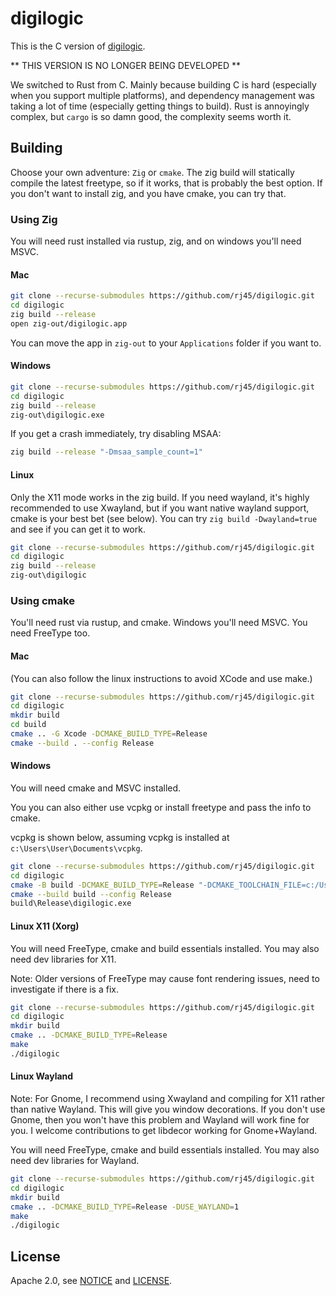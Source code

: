 # digilogic

This is the C version of [digilogic](https://github.com/rj45/digilogic).

** THIS VERSION IS NO LONGER BEING DEVELOPED **

We switched to Rust from C. Mainly because building C is hard (especially when you support multiple platforms), and dependency management was taking a lot of time (especially getting things to build). Rust is annoyingly complex, but `cargo` is so damn good, the complexity seems worth it.

## Building

Choose your own adventure: `Zig` or `cmake`. The zig build will statically compile the latest freetype, so if it works, that is probably the best option. If you don't want to install zig, and you have cmake, you can try that.

### Using Zig

You will need rust installed via rustup, zig, and on windows you'll need MSVC.

#### Mac

```sh
git clone --recurse-submodules https://github.com/rj45/digilogic.git
cd digilogic
zig build --release
open zig-out/digilogic.app
```

You can move the app in `zig-out` to your `Applications` folder if you want to.

#### Windows

```sh
git clone --recurse-submodules https://github.com/rj45/digilogic.git
cd digilogic
zig build --release
zig-out\digilogic.exe
```

If you get a crash immediately, try disabling MSAA:

```sh
zig build --release "-Dmsaa_sample_count=1"
```

#### Linux

Only the X11 mode works in the zig build. If you need wayland, it's highly recommended to use Xwayland, but if you want native wayland support, cmake is your best bet (see below). You can try `zig build -Dwayland=true` and see if you can get it to work.

```sh
git clone --recurse-submodules https://github.com/rj45/digilogic.git
cd digilogic
zig build --release
zig-out\digilogic
```

### Using cmake

You'll need rust via rustup, and cmake. Windows you'll need MSVC. You need FreeType too.

#### Mac

(You can also follow the linux instructions to avoid XCode and use make.)

```sh
git clone --recurse-submodules https://github.com/rj45/digilogic.git
cd digilogic
mkdir build
cd build
cmake .. -G Xcode -DCMAKE_BUILD_TYPE=Release
cmake --build . --config Release
```

#### Windows

You will need cmake and MSVC installed.

You you can also either use vcpkg or install freetype and pass the info to cmake.

vcpkg is shown below, assuming vcpkg is installed at `c:\Users\User\Documents\vcpkg`.


```sh
git clone --recurse-submodules https://github.com/rj45/digilogic.git
cd digilogic
cmake -B build -DCMAKE_BUILD_TYPE=Release "-DCMAKE_TOOLCHAIN_FILE=c:/Users/User/Documents/vcpkg/scripts/buildsystems/vcpkg.cmake" "-DVCPKG_TARGET_TRIPLET=x64-windows-static-md"
cmake --build build --config Release
build\Release\digilogic.exe
```

#### Linux X11 (Xorg)

You will need FreeType, cmake and build essentials installed. You may also need dev libraries for X11.

Note: Older versions of FreeType may cause font rendering issues, need to investigate if there is a fix.

```sh
git clone --recurse-submodules https://github.com/rj45/digilogic.git
cd digilogic
mkdir build
cmake .. -DCMAKE_BUILD_TYPE=Release
make
./digilogic
```

#### Linux Wayland

Note: For Gnome, I recommend using Xwayland and compiling for X11 rather than native Wayland. This will give you window decorations. If you don't use Gnome, then you won't have this problem and Wayland will work fine for you. I welcome contributions to get libdecor working for Gnome+Wayland.

You will need FreeType, cmake and build essentials installed. You may also need dev libraries for Wayland.

```sh
git clone --recurse-submodules https://github.com/rj45/digilogic.git
cd digilogic
mkdir build
cmake .. -DCMAKE_BUILD_TYPE=Release -DUSE_WAYLAND=1
make
./digilogic
```

## License

Apache 2.0, see [NOTICE](./NOTICE) and [LICENSE](./LICENSE).